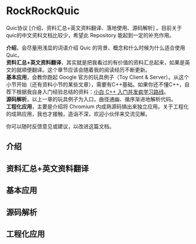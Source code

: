 # RockRockQuic
Quic协议 [介绍、资料汇总+英文资料翻译、落地使用、源码解析] 。目前关于quic的中文资料文档比较少，希望此 Repository 能起到一定的补充作用。

**介绍**，会尽量用浅显的词语介绍 Quic 的背景、概念和什么时候为什么适合使用Quic。    
**资料汇总+英文资料翻译**，其实就是把我看过的有价值的资料汇总起来，如果是英文的就顺便翻译。这个章节应该会随着我的阅读经历不断更新。  
**基本应用**，会教你跑起 Google 官方的玩具例子（Toy Client & Server）。从这个小节开始（还有资料小节的某些文章），需要有C++基础。如果你还不懂C++，自荐下根据我自身入门经验总结的资料：[小白 C++ 入门并发疯学习路线](http://greens1995.com/2018/09/28/road-of-cpp/)。   
**源码解析**，以上一章的玩具例子为入口，曲径通幽、循序渐进地解析代码。  
**工程化应用**，主要是介绍将 Chromium 内成熟源码搞出来独立应用。关于工程化的成熟应用，我也才接触，造诣不深，欢迎小伙伴来交流见解。  

你可以随时反馈意见或建议，以改进这篇文档。

## 介绍

## 资料汇总+英文资料翻译

## 基本应用

## 源码解析

## 工程化应用
